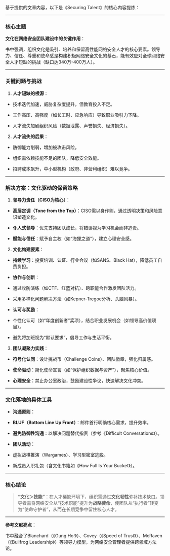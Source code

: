 基于提供的文章内容，以下是《Securing Talent》的核心内容提炼：

---

### **核心主题**

**文化在网络安全团队建设中的关键作用**：

书中强调，组织文化是吸引、培养和保留高性能网络安全人才的核心要素。领导力、信任、尊重和使命感是构建积极网络安全文化的基石，能有效应对全球网络安全人才短缺的挑战（缺口达340万-400万人）。

---

### **关键问题与挑战**

1. **人才短缺的根源**：

- 技术迭代加速，威胁复杂度提升，但教育投入不足。

- 工作高压、高强度（如长工时、应急响应）导致职业吸引力下降。

- 人才流失加剧组织风险（数据泄露、声誉损失、经济损失）。

2. **人才流失的后果**：

- 防御能力削弱，增加被攻击风险。

- 组织需依赖技能不足的团队，降低安全效能。

- 招聘成本飙升，中小型机构（政府、非营利组织）难以竞争。

---

### **解决方案：文化驱动的保留策略**

1. **领导力责任（CISO为核心）**：

- **高层定调（Tone from the Top）**：CISO需以身作则，通过透明决策和风险意识塑造文化。

- **仆人式领导**：优先支持团队成长，将错误视为学习机会而非追责。

- **赋能与信任**：赋予自主权（如“海狸之道”），建立心理安全感。

2. **文化构建要素**：

- **持续学习**：投资培训、认证、行业会议（如SANS、Black Hat），降低员工自费负担。

- **协作与创新**：

- 通过攻防演练（如CTF、红蓝对抗）、跨职能合作激发团队活力。

- 采用多样化问题解决方法（如Kepner-Tregoe分析、头脑风暴）。

- **认可与奖励**：

- 个性化认可（如“年度创新者”奖项），结合职业发展机会（如领导高价值项目）。

- 避免将加班视为“默认要求”，倡导工作与生活平衡。

3. **团队凝聚力实践**：

- **符号化认同**：设计挑战币（Challenge Coins）、团队徽章，强化归属感。

- **使命驱动**：简化使命宣言（如“保护组织数据与资产”），聚焦核心价值。

- **心理安全**：禁止办公室政治，鼓励建设性争议，快速解决文化冲突。

---

### **文化落地的具体工具**

- **沟通原则**：

- **BLUF（Bottom Line Up Front）**：邮件首行明确核心需求，提升效率。

- **避免防御性沟通**：以解决问题替代指责（参考《Difficult Conversations》）。

- **团队活动**：

- 虚拟战棋推演（Wargames）、学习型密室逃脱。

- 新成员入职礼包（含文化书籍如《How Full Is Your Bucket》）。

---

### **核心结论**

> **“文化＞技能”**：在人才稀缺环境下，组织需通过**文化韧性**弥补技术缺口。领导者需将网络安全从“技术职能”提升为**战略使命**，使团队从“执行者”转变为“使命守护者”，从而在长期竞争中留住核心人才。

---

**参考文献亮点**：

书中融合了Blanchard（《Gung Ho!》）、Covey（《Speed of Trust》）、McRaven（《Bullfrog Leadership》）等领导力模型，为网络安全管理者提供跨领域方法论。